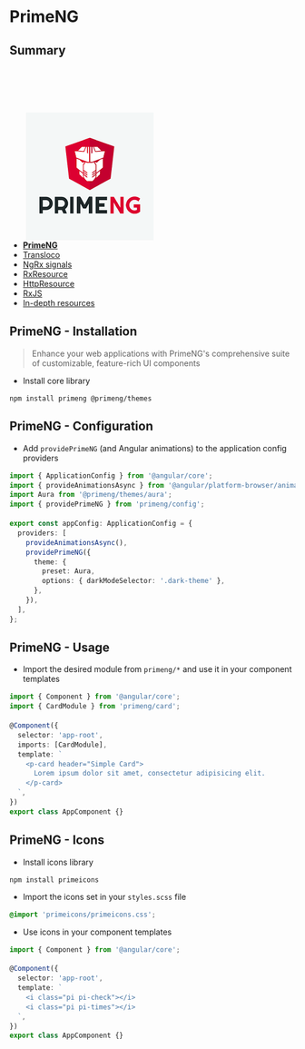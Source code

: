 # PrimeNG

<!-- .slide: class="page-title" -->



## Summary

<!-- .slide: class="toc" -->

<img src="./resources/primeng.png" style="float: right; margin: 80px 250px 0 0" />

- **[PrimeNG](#/1)**
- [Transloco](#/2)
- [NgRx signals](#/3)
- [RxResource](#/4)
- [HttpResource](#/5)
- [RxJS](#/6)
- [In-depth resources](#/7)



## PrimeNG - Installation

> Enhance your web applications with PrimeNG's comprehensive suite of customizable, feature-rich UI components

- Install core library

```shell
npm install primeng @primeng/themes
```



## PrimeNG - Configuration

- Add `providePrimeNG` (and Angular animations) to the application config providers

```ts
import { ApplicationConfig } from '@angular/core';
import { provideAnimationsAsync } from '@angular/platform-browser/animations/async';
import Aura from '@primeng/themes/aura';
import { providePrimeNG } from 'primeng/config';

export const appConfig: ApplicationConfig = {
  providers: [
    provideAnimationsAsync(),
    providePrimeNG({
      theme: {
        preset: Aura,
        options: { darkModeSelector: '.dark-theme' },
      },
    }),
  ],
};
```



## PrimeNG - Usage

- Import the desired module from `primeng/*` and use it in your component templates

```ts
import { Component } from '@angular/core';
import { CardModule } from 'primeng/card';

@Component({
  selector: 'app-root',
  imports: [CardModule],
  template: `
    <p-card header="Simple Card">
      Lorem ipsum dolor sit amet, consectetur adipisicing elit.
    </p-card>
  `,
})
export class AppComponent {}
```



## PrimeNG - Icons

- Install icons library

```shell
npm install primeicons
```

- Import the icons set in your `styles.scss` file

```scss
@import 'primeicons/primeicons.css';
```

- Use icons in your component templates

```ts
import { Component } from '@angular/core';

@Component({
  selector: 'app-root',
  template: `
    <i class="pi pi-check"></i>
    <i class="pi pi-times"></i>
  `,
})
export class AppComponent {}
```



<!-- .slide: class="page-questions" -->



<!-- .slide: class="page-tp1" -->
